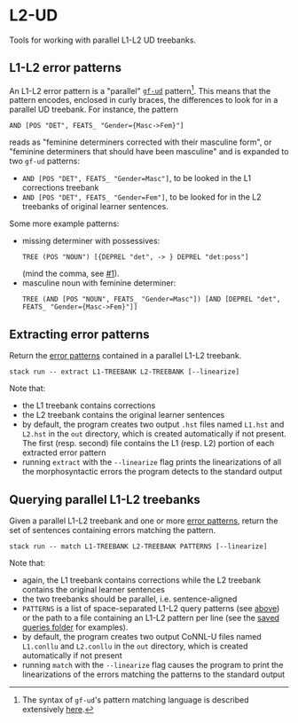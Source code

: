 # L2-UD
Tools for working with parallel L1-L2 UD treebanks.

## L1-L2 error patterns
An L1-L2 error pattern is a "parallel" [`gf-ud`](https://github.com/GrammaticalFramework/gf-ud) pattern[^1].
This means that the pattern encodes, enclosed in curly braces, the differences to look for in a parallel UD treebank. For instance, the pattern

```
AND [POS "DET", FEATS_ "Gender={Masc->Fem}"]
```

reads as "feminine determiners corrected with their masculine form", or "feminine determiners that should have been masculine" and is expanded to two `gf-ud` patterns:

- `AND [POS "DET", FEATS_ "Gender=Masc"]`, to be looked in the L1 corrections treebank
- `AND [POS "DET", FEATS_ "Gender=Fem"]`, to be looked for in the L2 treebanks of original learner sentences.

Some more example patterns:

- missing determiner with possessives:
  ```
  TREE (POS "NOUN") [{DEPREL "det", -> } DEPREL "det:poss"]
  ``` 
  (mind the comma, see [#1](https://github.com/harisont/L2-UD/issues/1)).
- masculine noun with feminine determiner:
  ```
  TREE (AND [POS "NOUN", FEATS_ "Gender=Masc"]) [AND [DEPREL "det", FEATS_ "Gender={Masc->Fem}"]]
  ```

## Extracting error patterns
Return the [error patterns](#l1-l2-error-patterns) contained in a parallel L1-L2 treebank.

```
stack run -- extract L1-TREEBANK L2-TREEBANK [--linearize]
```
Note that:

- the L1 treebank contains corrections
- the L2 treebank contains the original learner sentences
- by default, the program creates two output `.hst` files named `L1.hst` and `L2.hst` in the `out` directory, which is created automatically if not present. The first (resp. second) file contains the L1 (resp. L2) portion of each extracted error pattern
- running `extract` with the `--linearize` flag prints the linearizations of all the morphosyntactic errors the program detects to the standard output

## Querying parallel L1-L2 treebanks
Given a parallel L1-L2 treebank and one or more [error patterns](#l1-l2-error-patterns), return the set of sentences containing errors matching the pattern.

```
stack run -- match L1-TREEBANK L2-TREEBANK PATTERNS [--linearize]
```

Note that:

- again, the L1 treebank contains corrections while the L2 treebank contains the original learner sentences
- the two treebanks should be parallel, i.e. sentence-aligned
- `PATTERNS` is a list of space-separated L1-L2 query patterns (see [above](#l1-l2-error-patterns)) or the path to a file containing an L1-L2 pattern per line (see the [saved queries folder](queries) for examples).
- by default, the program creates two output CoNNL-U files named `L1.conllu` and `L2.conllu` in the `out` directory, which is created automatically if not present
- running `match` with the `--linearize` flag causes the program to print the linearizations of the errors matching the patterns to the standard output

[^1]: The syntax of `gf-ud`'s pattern matching language is described extensively [here](https://github.com/GrammaticalFramework/gf-ud/blob/master/doc/patterns.md).